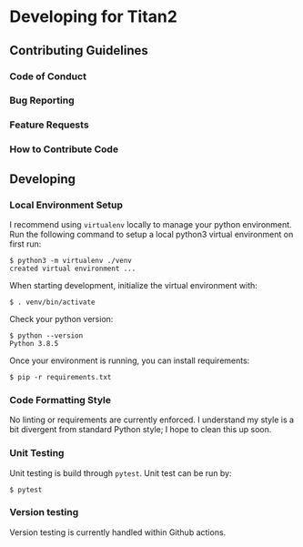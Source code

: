 # Developing for Titan2

## Contributing Guidelines

### Code of Conduct

### Bug Reporting

### Feature Requests

### How to Contribute Code

## Developing

### Local Environment Setup

I recommend using `virtualenv` locally to manage your python environment.  Run the following command to setup a local python3 virtual environment on first run:
```
$ python3 -m virtualenv ./venv
created virtual environment ...
```

When starting development, initialize the virtual environment with:
```
$ . venv/bin/activate
```

Check your python version:
```
$ python --version
Python 3.8.5
```

Once your environment is running, you can install requirements:
```
$ pip -r requirements.txt
```

### Code Formatting Style
No linting or requirements are currently enforced.  I understand my style is a bit divergent from standard Python style; I hope to clean this up soon.

### Unit Testing
Unit testing is build through `pytest`.  Unit test can be run by:
```
$ pytest
```

### Version testing
Version testing is currently handled within Github actions.
